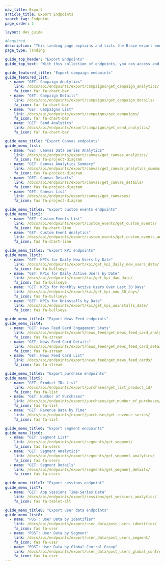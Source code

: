 ```yaml
---
nav_title: Export
article_title: Export Endpoints
search_tag: Endpoint
page_order: 2

layout: dev_guide

#Required
description: "This landing page explains and lists the Braze export endpoints."
page_type: landing

guide_top_header: "Export Endpoints"
guide_top_text: "With this collection of endpoints, you can access and export various levels of details on your KPIs, News Feed cards, app sessions, users, segments, campaigns, and Canvases. <br> <br> Make sure you know your <a href='/docs/user_guide/administrative/access_braze/braze_instances/' target='_blank'>Braze instance</a>, <a href='/docs/api/api_key/' target='_blank'>API key</a>, and <a href='/docs/api/identifier_types/' target='_blank'>API identifier</a> when building out your parameters and request bodies."

guide_featured_title: "Export campaign endpoints"
guide_featured_list:
  - name: "GET: Campaign Analytics"
    link: /docs/api/endpoints/export/campaigns/get_campaign_analytics/
    fa_icon: far fa-chart-bar
  - name: "GET: Campaign Details"
    link: /docs/api/endpoints/export/campaigns/get_campaign_details/
    fa_icon: far fa-chart-bar
  - name: "GET: Campaigns List"
    link: /docs/api/endpoints/export/campaigns/get_campaigns/
    fa_icon: far fa-chart-bar
  - name: "GET: Send Analytics"
    link: /docs/api/endpoints/export/campaigns/get_send_analytics/
    fa_icon: far fa-chart-bar

guide_menu_title: "Export Canvas endpoints"
guide_menu_list:
  - name: "GET: Canvas Data Series Analytics"
    link: /docs/api/endpoints/export/canvas/get_canvas_analytics/
    fa_icon: fas fa-project-diagram
  - name: "GET: Canvas Analytics Summary"
    link: /docs/api/endpoints/export/canvas/get_canvas_analytics_summary/
    fa_icon: fas fa-project-diagram
  - name: "GET: Canvas Details"
    link: /docs/api/endpoints/export/canvas/get_canvas_details/
    fa_icon: fas fa-project-diagram
  - name: "GET: Canvas List"
    link: /docs/api/endpoints/export/canvas/get_canvases/
    fa_icon: fas fa-project-diagram

guide_menu_title2: "Export custom events endpoints"
guide_menu_list2:
  - name: "GET: Custom Events List"
    link: /docs/api/endpoints/export/custom_events/get_custom_events/
    fa_icon: fas fa-chart-line
  - name: "GET: Custom Event Analytics"
    link: /docs/api/endpoints/export/custom_events/get_custom_events_analytics/
    fa_icon: fas fa-chart-line

guide_menu_title3: "Export KPI endpoints"
guide_menu_list3:
  - name: "GET: KPIs for Daily New Users by Date"
    link: /docs/api/endpoints/export/kpi/get_kpi_daily_new_users_date/
    fa_icon: fas fa-bullseye
  - name: "GET: KPIs for Daily Active Users by Date"
    link: /docs/api/endpoints/export/kpi/get_kpi_dau_date/
    fa_icon: fas fa-bullseye
  - name: "GET: KPIs for Monthly Active Users Over Last 30 Days"
    link: /docs/api/endpoints/export/kpi/get_kpi_mau_30_days/
    fa_icon: fas fa-bullseye
  - name: "GET: KPIs for Uninstalls by Date"
    link: /docs/api/endpoints/export/kpi/get_kpi_uninstalls_date/
    fa_icon: fas fa-bullseye

guide_menu_title4: "Export News Feed endpoints"
guide_menu_list4:
  - name: "GET: News Feed Card Engagement Stats"
    link: /docs/api/endpoints/export/news_feed/get_news_feed_card_analytics/
    fa_icon: fas fa-stream
  - name: "GET: News Feed Card Details"
    link: /docs/api/endpoints/export/news_feed/get_news_feed_card_details/
    fa_icon: fas fa-stream
  - name: "GET: News Feed Card List"
    link: /docs/api/endpoints/export/news_feed/get_news_feed_cards/
    fa_icon: fas fa-stream

guide_menu_title5: "Export purchase endpoints"
guide_menu_list5:
  - name: "GET: Product IDs List"
    link: /docs/api/endpoints/export/purchases/get_list_product_id/
    fa_icon: fas fa-list
  - name: "GET: Number of Purchases"
    link: /docs/api/endpoints/export/purchases/get_number_of_purchases/
    fa_icon: fas fa-list
  - name: "GET: Revenue Data by Time"
    link: /docs/api/endpoints/export/purchases/get_revenue_series/
    fa_icon: fas fa-list

guide_menu_title6: "Export segment endpoints"
guide_menu_list6:
  - name: "GET: Segment List"
    link: /docs/api/endpoints/export/segments/get_segment/
    fa_icon: fas fa-users
  - name: "GET: Segment Analytics"
    link: /docs/api/endpoints/export/segments/get_segment_analytics/
    fa_icon: fas fa-users
  - name: "GET: Segment Details"
    link: /docs/api/endpoints/export/segments/get_segment_details/
    fa_icon: fas fa-users

guide_menu_title7: "Export sessions endpoint"
guide_menu_list7:
  - name: "GET: App Sessions Time-Series Data"
    link: /docs/api/endpoints/export/sessions/get_sessions_analytics/
    fa_icon: fas fa-tablet-alt

guide_menu_title8: "Export user data endpoints"
guide_menu_list8:
  - name: "POST: User Data by Identifier"
    link: /docs/api/endpoints/export/user_data/post_users_identifier/
    fa_icon: fas fa-user
  - name: "POST: User Data by Segment"
    link: /docs/api/endpoints/export/user_data/post_users_segment/
    fa_icon: fas fa-user
  - name: "POST: User Data by Global Control Group"
    link: /docs/api/endpoints/export/user_data/post_users_global_control_group/
    fa_icon: fas fa-user
---
```

